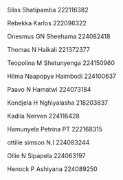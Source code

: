 Silas Shatipamba 222116382

Rebekka Karlos  222096322

Onesmus GN Sheehama 224082418

Thomas N Haikali 221372377

Teopolina M Shetunyenga 224150960

Hilma  Naapopye  Haimbodi 224100637

Paavo N Hamatwi   224073184

Kondjela H Nghiyalasha 218203837

Kadila Nerven 224116428

Hamunyela Petrina PT 222168315

ottilie simson N.I 224083244

Ollie N Sipapela 224063197

Henock P Ashiyana 224089250
